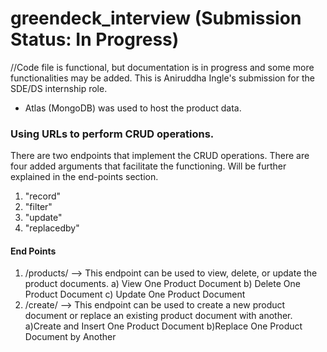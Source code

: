 # greendeck_interview (Submission Status: In Progress)
//Code file is functional, but documentation is in progress and some more functionalities may be added.
This is Aniruddha Ingle's submission for the SDE/DS internship role.
- Atlas (MongoDB) was used to host the product data.

### Using URLs to perform CRUD operations.
There are two endpoints that implement the CRUD operations.
There are four added arguments that facilitate the functioning. Will be further explained in the end-points section.
  1. "record"
  2. "filter"
  3. "update"
  4. "replacedby"
#### End Points
1. /products/ --> This endpoint can be used to view, delete, or update the product documents.
  a) View One Product Document 
  b) Delete One Product Document
  c) Update One Product Document
2. /create/ --> This endpoint can be used to create a new product document or replace an existing product document with another. 
  a)Create and Insert One Product Document
  b)Replace One Product Document by Another
